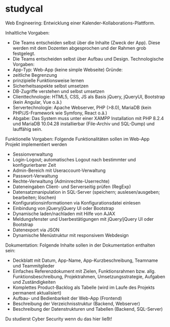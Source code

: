 # studycal
Web Engineering: Entwicklung einer Kalender-Kollaborations-Plattform.

Inhaltliche Vorgaben:
- Die Teams entscheiden selbst über die Inhalte (Zweck der App). Diese werden mit dem
Dozenten abgesprochen und der Rahmen grob festgelegt.
- Die Teams entscheiden selbst über Aufbau und Design.
Technologische Vorgaben:
- App-Typ: Web-App (keine simple Webseite)
Gründe:
- zeitliche Begrenzung
- prinzipielle Funktionsweise lernen
- Sicherheitsaspekte selbst umsetzen
- DB-Zugriffe verstehen und selbst umsetzen
- Clienttechnologie: HTML5, CSS, JS als Basis
jQuery, jQueryUI, Bootstrap
(kein Angular, Vue o.ä.)
- Servertechnologie: Apache Webserver, PHP (>8.0), MariaDB
(kein PHP/JS-Framework wie Symfony, React o.ä.)
- Abgabe: Das System muss unter einer XAMPP Installation mit PHP 8.2.4 und MariaDB
10.04.28 installierbar (File-Archiv und SQL-Dump) und lauffähig sein.

  
Funktionelle Vorgaben:
Folgende Funktionalitäten sollen im Web-App Projekt implementiert werden
- Sessionverwaltung
- Login-Logout; automatisches Logout nach bestimmter und konfigurierbarer Zeit
- Admin-Bereich mit Useraccount-Verwaltung
- Passwort-Verwaltung
- Rechte-Verwaltung (Adminrechte-Userrechte)
- Dateneingaben Client- und Serverseitig prüfen (RegExp)
- Datensatzmanipulation in SQL-Server (speichern; auslesen/ausgeben; bearbeiten; löschen)
- Konfigurationsinformationen via Konfigurationsdatei einlesen
- Einbindung von jQuery/jQuery UI oder Bootstrap
- Dynamische laden/nachladen mit Hilfe von AJAX
- Meldungsfenster und Userbestätigungen mit jQuery/jQuery UI oder Bootstrap
- Datenexport via JSON
- Dynamische Menüstruktur mit responsivem Webdesign

  
Dokumentation:
Folgende Inhalte sollen in der Dokumentation enthalten sein:
- Deckblatt mit Datum, App-Name, App-Kurzbeschreibung, Teamname und Teammitglieder
- Einfaches Referenzdokument mit Zielen, Funktionsrahmen bzw. allg. Funktionsbeschreibung,
Projektrahmen, Umsetzungsstrategie, Aufgaben und Zuständigkeiten
- Komplettes Product-Backlog als Tabelle (wird im Laufe des Projekts permanent aktualisiert)
- Aufbau- und Bedienbarkeit der Web-App (Frontend)
- Beschreibung der Verzeichnisstruktur (Backend, Webserver)
- Beschreibung der Datenstrukturen und Tabellen (Backend, SQL-Server)



Du studierst Cyber Security wenn du das hier ließt!
    
